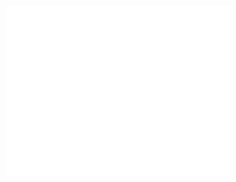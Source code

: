 ![Metrics](https://github.com/tetra-fox/tetra-fox/blob/master/github-metrics.svg)
<!--START_SECTION:waka-->
<!--END_SECTION:waka-->
